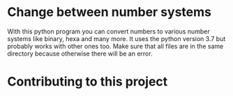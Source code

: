 # Change between number systems
With this python program you can convert numbers to various number systems like binary, hexa and many more. It uses the python version 3.7 but probably works with other ones too. Make sure that all files are in the same directory because otherwise there will be an error.

# Contributing to this project
